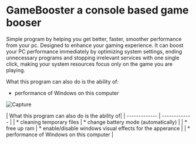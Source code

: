 # GameBooster a console based game booser
Simple program by helping you get better, faster, smoother performance from your pc. Designed to enhance your gaming experience. It can boost your PC performance immediately by optimizing system settings, ending unnecessary programs and stopping irrelevant services with one single click, making your system resources focus only on the game you are playing.

What this program can also do is the ability of:
    
   * performance of Windows on this computer 
    
    
    

![Capture](https://user-images.githubusercontent.com/17788920/56475175-7190eb80-648d-11e9-96c1-70c25b2ae2fb.PNG)

| What this program can also do is the ability of|
| ------------- | ------------- |
| * cleaning temporary files  | * change battery mode (automatically)  |
| * free up ram  | * enable/disable windows visual effects for the apperance  |
| * performance of Windows on this computer |

    
    
    
 
